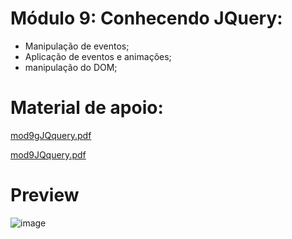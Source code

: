 # Módulo 9: Conhecendo JQuery:
- Manipulação de eventos;
- Aplicação de eventos e animações;
- manipulação do DOM;
# Material de apoio:
[mod9gJQquery.pdf](https://github.com/DGzzzzz/jquery_galeria_fotos/blob/main/mod9gJQuery.pdf)

[mod9JQquery.pdf](https://github.com/DGzzzzz/jquery_galeria_fotos/blob/main/mod9JQuery.pdf)

# Preview
![image](https://github.com/DGzzzzz/jquery_galeria_fotos/assets/132670815/5bcda682-cc80-4edd-84c0-9b6cb8b936e0)
